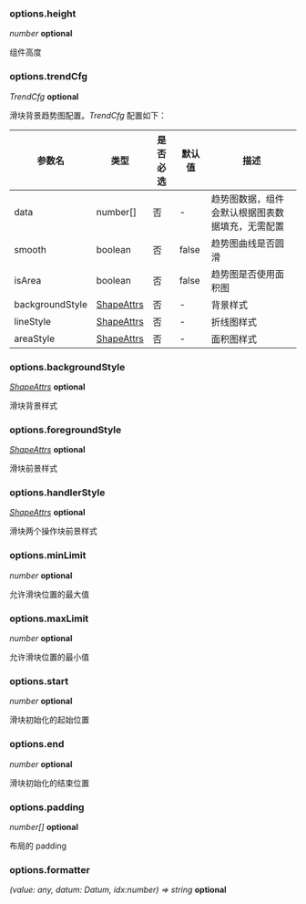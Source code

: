 ### options.height

<description> _number_ **optional**</description>

组件高度

### options.trendCfg

<description> _TrendCfg_ **optional**</description>

滑块背景趋势图配置。_TrendCfg_ 配置如下：

| 参数名          | 类型       | 是否必选 | 默认值 | 描述                                             |
| --------------- | ---------- | -------- | ------ | ------------------------------------------------ |
| data            | number[]   | 否       | -      | 趋势图数据，组件会默认根据图表数据填充，无需配置 |
| smooth          | boolean    | 否       | false  | 趋势图曲线是否圆滑                               |
| isArea          | boolean    | 否       | false  | 趋势图是否使用面积图                             |
| backgroundStyle | [ShapeAttrs](/zh/docs/api/shape/shape-attrs) | 否       | -      | 背景样式                                         |
| lineStyle       | [ShapeAttrs](/zh/docs/api/shape/shape-attrs) | 否       | -      | 折线图样式                                       |
| areaStyle       | [ShapeAttrs](/zh/docs/api/shape/shape-attrs) | 否       | -      | 面积图样式                                       |

### options.backgroundStyle

<description> _[ShapeAttrs](/zh/docs/api/shape/shape-attrs)_ **optional**</description>

滑块背景样式

### options.foregroundStyle

<description> _[ShapeAttrs](/zh/docs/api/shape/shape-attrs)_ **optional**</description>

滑块前景样式

### options.handlerStyle

<description> _[ShapeAttrs](/zh/docs/api/shape/shape-attrs)_ **optional**</description>

滑块两个操作块前景样式

### options.minLimit

<description> _number_ **optional**</description>

允许滑块位置的最大值

### options.maxLimit

<description> _number_ **optional**</description>

允许滑块位置的最小值

### options.start

<description> _number_ **optional**</description>

滑块初始化的起始位置

### options.end

<description> _number_ **optional**</description>

滑块初始化的结束位置

### options.padding

<description> _number[]_ **optional**</description>

布局的 padding

### options.formatter

<description> _(value: any, datum: Datum, idx:number) => string_ **optional**</description>
